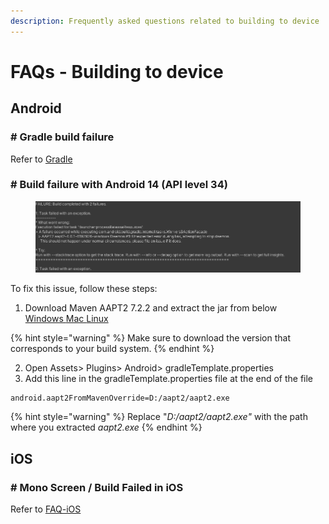 ```yaml
---
description: Frequently asked questions related to building to device
---
```


# FAQs - Building to device

## Android

### # Gradle build failure

Refer to [Gradle](gradle.md)

### # Build failure with Android 14 (API level 34)

<figure><img src="../../.gitbook/assets/image (130).png" alt=""><figcaption></figcaption></figure>

To fix this issue, follow these steps:

1. Download Maven AAPT2 7.2.2 and extract the jar from below\
   [Windows ](https://dl.google.com/android/maven2/com/android/tools/build/aapt2/7.2.2-7984345/aapt2-7.2.2-7984345-windows.jar)[Mac ](https://dl.google.com/android/maven2/com/android/tools/build/aapt2/7.2.2-7984345/aapt2-7.2.2-7984345-osx.jar)[Linux](https://dl.google.com/android/maven2/com/android/tools/build/aapt2/7.2.2-7984345/aapt2-7.2.2-7984345-linux.jar)

{% hint style="warning" %}
Make sure to download the version that corresponds to your build system.
{% endhint %}

2. Open Assets> Plugins> Android> gradleTemplate.properties
3. Add this line in the gradleTemplate.properties file at the end of the file

```
android.aapt2FromMavenOverride=D:/aapt2/aapt2.exe
```

{% hint style="warning" %}
Replace "_D:/aapt2/aapt2.exe"_ with the path where you extracted _aapt2.exe_&#x20;
{% endhint %}

## iOS

### # Mono Screen / Build Failed in iOS

Refer to [FAQ-iOS](faqs-ios.md)
